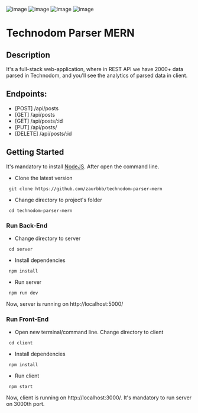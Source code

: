 ![image](https://img.shields.io/badge/MongoDB-4EA94B?style=for-the-badge&logo=mongodb&logoColor=white)
![image](https://img.shields.io/badge/Express.js-000000?style=for-the-badge&logo=express&logoColor=white)
![image](https://img.shields.io/badge/React-20232A?style=for-the-badge&logo=react&logoColor=61DAFB)
![image](https://img.shields.io/badge/Node.js-339933?style=for-the-badge&logo=nodedotjs&logoColor=white)

# Technodom Parser MERN

## Description

It's a full-stack web-application, where in REST API we have 2000+ data parsed in Technodom, and you'll see the analytics of parsed data in client.

## Endpoints:

- [POST] /api/posts
- [GET] /api/posts
- [GET] /api/posts/:id
- [PUT] /api/posts/
- [DELETE] /api/posts/:id

## Getting Started

It's mandatory to install [NodeJS](https://nodejs.org/en/download/). After open the command line.

- Clone the latest version
```
 git clone https://github.com/zaurbbb/technodom-parser-mern
```
- Change directory to project's folder
```
 cd technodom-parser-mern
```

### Run Back-End
- Change directory to server
```
 cd server
```
- Install dependencies
```
 npm install
```
- Run server
```
 npm run dev
```

Now, server is running on http://localhost:5000/

### Run Front-End
- Open new terminal/command line. Change directory to client
```
 cd client
```
- Install dependencies
```
 npm install
```
- Run client
```
 npm start
```

Now, client is running on http://localhost:3000/. It's mandatory to run server on 3000th port.
